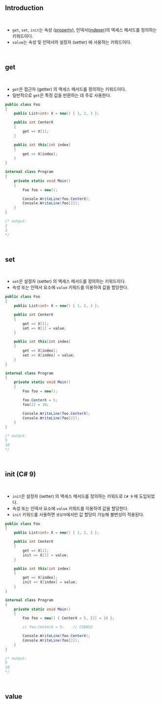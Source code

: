 ## Introduction

<br>

- `get`, `set`, `init`는 속성 ([property](https://learn.microsoft.com/ko-kr/dotnet/csharp/programming-guide/classes-and-structs/properties)), 인덱서([indexer](https://learn.microsoft.com/ko-kr/dotnet/csharp/programming-guide/indexers/))의 액세스 메서드를 정의하는 키워드이다.
- `value`는 속성 및 인덱서의 설정자 (setter) 에 사용하는 키워드이다.

<br>

## get

<br>

- `get`은 접근자 (getter) 의 액세스 메서드를 정의하는 키워드이다.
- 일반적으로 `get`은 특정 값을 반환하는 데 주로 사용한다.

```cs
public class Foo
{
    public List<int> X = new() { 1, 2, 3 };

    public int CenterX
    {
        get => X[1];
    }

    public int this[int index]
    {
        get => X[index];
    }
}

internal class Program
{
    private static void Main()
    {
        Foo foo = new();

        Console.WriteLine(foo.CenterX);
        Console.WriteLine(foo[2]);
    }
}

/* output:
2
3
*/
```

<br>

## set

<br>

- `set`은 설정자 (setter) 의 액세스 메서드를 정의하는 키워드이다.
- 속성 또는 인덱서 요소에 `value` 키워드를 이용하여 값을 할당한다.

```cs
public class Foo
{
    public List<int> X = new() { 1, 2, 3 };

    public int CenterX
    {
        get => X[1];
        set => X[1] = value;
    }

    public int this[int index]
    {
        get => X[index];
        set => X[index] = value;
    }
}

internal class Program
{
    private static void Main()
    {
        Foo foo = new();

        foo.CenterX = 5;
        foo[2] = 10;

        Console.WriteLine(foo.CenterX);
        Console.WriteLine(foo[2]);
    }
}

/* output:
5
10
*/
```

<br>

## init (C# 9)

<br>

- `init`은 설정자 (setter) 의 액세스 메서드를 정의하는 키워드로 `C# 9` 에 도입되었다.
- 속성 또는 인덱서 요소에 `value` 키워드를 이용하여 값을 할당한다.
- `init` 키워드를 사용하면 `생성자`에서만 값 할당이 가능해 불변성이 적용된다.

```cs
public class Foo
{
    public List<int> X = new() { 1, 2, 3 };

    public int CenterX
    {
        get => X[1];
        init => X[1] = value;
    }

    public int this[int index]
    {
        get => X[index];
        init => X[index] = value;
    }
}

internal class Program
{
    private static void Main()
    {
        Foo foo = new() { CenterX = 5, [2] = 10 };

        // foo.CenterX = 5;    // CS8852

        Console.WriteLine(foo.CenterX);
        Console.WriteLine(foo[2]);
    }
}

/* output:
5
10
*/
```

<br>

## value

<br>